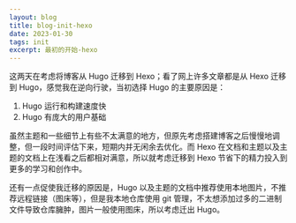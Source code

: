 ```yaml
---
layout: blog
title: blog-init-hexo
date: 2023-01-30
tags: init
excerpt: 最初的开始-hexo
---
```


这两天在考虑将博客从 Hugo 迁移到 Hexo；看了网上许多文章都是从 Hexo 迁移到 Hugo，感觉我在逆向行驶，当初选择 Hugo 的主要原因是：

1. Hugo 运行和构建速度快
2. Hugo 有庞大的用户基础

虽然主题和一些细节上有些不太满意的地方，但原先考虑搭建博客之后慢慢地调整，但一段时间评估下来，短期内并无闲余去优化。而 Hexo 在文档和主题以及主题的文档上在浅看之后都相对满意，所以就考虑迁移到 Hexo 节省下的精力投入到更多的学习和创作中。

还有一点促使我迁移的原因是，Hugo 以及主题的文档中推荐使用本地图片，不推荐远程链接（图床等），但是我本地仓库使用 git 管理，不太想添加过多的二进制文件导致仓库臃肿，图片一般使用图床，所以考虑迁出 Hugo。
